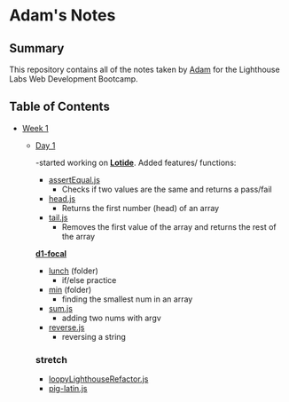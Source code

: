 # Adam's Notes

## Summary

This repository contains all of the notes taken by [Adam](https://github.com/Kagin007?tab=repositories) for the Lighthouse Labs Web Development Bootcamp.

## Table of Contents

* [Week 1](/Week_1)
  * [Day 1](/Week_1/Day_1)
		
  	-started working on [**Lotide**](../w1/lotide).
  	Added features/ functions:
  	* [assertEqual.js](.../w1/lotide/assertEqual.js)
  		* Checks if two values are the same and returns a pass/fail
  	* [head.js](../w1/lotide/head.js)
  		* Returns the first number (head) of an array
  	* [tail.js](../w1/lotide/tail.js)
		* Removes the first value of the array and returns the rest of the array

	[**d1-focal**](../w1/d1-focal)
	* [lunch](../w1/d1-focal/lunch) (folder)
		* if/else practice
	* [min](../w1/d1-focal/min) (folder)
		* finding the smallest num in an array
	* [sum.js](../w1/d1-focal/sum.js)
		* adding two nums with argv
	* [reverse.js](../w1/d1-focal/reverse.js)
		* reversing a string
	###	**stretch**
	* [loopyLighthouseRefactor.js](../w1/d1-focal/loopyLighthouseRefactor.js)
	* [pig-latin.js](../w1/d1-focal/pig-latin.js)

